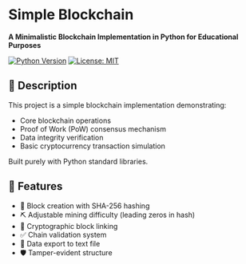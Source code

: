 # Simple Blockchain  
**A Minimalistic Blockchain Implementation in Python for Educational Purposes**

[![Python Version](https://img.shields.io/badge/python-3.8%2B-blue)](https://www.python.org/)
[![License: MIT](https://img.shields.io/badge/License-MIT-yellow.svg)](https://opensource.org/licenses/MIT)

## 📖 Description  
This project is a simple blockchain implementation demonstrating:
- Core blockchain operations
- Proof of Work (PoW) consensus mechanism
- Data integrity verification
- Basic cryptocurrency transaction simulation

Built purely with Python standard libraries.

## 🚀 Features
- 🧱 Block creation with SHA-256 hashing
- ⛏️ Adjustable mining difficulty (leading zeros in hash)
- 🔗 Cryptographic block linking
- ✅ Chain validation system
- 📝 Data export to text file
- 🛡️ Tamper-evident structure
